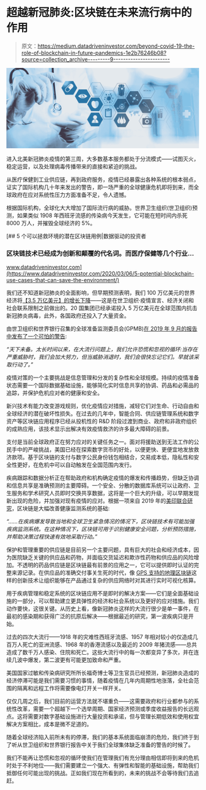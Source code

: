 # 超越新冠肺炎:区块链在未来流行病中的作用

> 原文：<https://medium.datadriveninvestor.com/beyond-covid-19-the-role-of-blockchain-in-future-pandemics-1e2b76246b08?source=collection_archive---------9----------------------->

![](img/23788217494be19ea0420a9e56f341ac.png)

进入北美新冠肺炎疫情的第三周，大多数基本服务都处于分流模式——试图灭火，稳定运营，以及处理病毒传播带来的直接和紧迫的挑战。

从医疗保健到工业供应链，再到政府服务，疫情已经暴露出各种系统的根本弱点，证实了国际机构几十年来发出的警告，即一场严重的全球健康危机即将到来，而全球政府在应对系统性压力方面准备不足，令人遗憾。

根据国际机构，全球化大大增加了国际流行病的威胁。世界卫生组织(世卫组织)预测，如果类似 1908 年西班牙流感的传染病今天发生，它可能在短时间内杀死 8000 万人，并摧毁全球经济的 5%。

[](https://www.datadriveninvestor.com/2020/03/06/5-potential-blockchain-use-cases-that-can-save-the-environment/) [## 5 个可以拯救环境的潜在区块链用例|数据驱动的投资者

### 区块链技术已经成为创新和颠覆的代名词。而医疗保健等几个行业…

www.datadriveninvestor.com](https://www.datadriveninvestor.com/2020/03/06/5-potential-blockchain-use-cases-that-can-save-the-environment/) 

我们还不知道新冠肺炎的全面影响，但早期预测表明，我们 100 万亿美元的世界经济将[【3.5 万亿美元】的增长下降](https://www.statista.com/topics/6139/covid-19-impact-on-the-global-economy/)——这是在世卫组织·疫情宣言、经济关闭和社会联系限制之前做出的。20 国集团已经承诺投入 5 万亿美元在全球范围内抗击新冠肺炎病毒，此外，各国政府还投入了大量资金。

由世卫组织和世界银行召集的全球准备监测委员会(GPMB)[在 2019 年 9 月的报告中发布了一个可怕的警告](https://www.genano.com/infobase/who-report-a-world-at-risk-increased-risk-of-global-pandemic):

*“天下未备。太长时间以来，在大流行问题上，我们允许恐慌和忽视的循环:当存在严重威胁时，我们会加大努力，但当威胁消退时，我们会很快忘记它们。早就该采取行动了。”*

疫情对策的一个主要挑战是信息管理和分发的复杂性和全球规模。持续的疫情准备状态需要一个国际数据基础设施，能够简化实时信息共享的协调、药品和必需品的追踪，并保护危机应对者的健康和安全。

新兴技术有能力改变游戏规则，优化疫情应对措施，减轻它们对生命、行动自由和全球经济的潜在破坏性损失。在过去的几年中，智能合同、供应链管理系统和数字资产等区块链应用程序已经从投机性的 R&D 阶段过渡到商业、政府和非政府组织的成熟应用，该技术显示出解决有效疫情救济的许多最大障碍的前景。

支付是当前全球政府正在努力应对的关键任务之一。面对将援助送到无法工作的公民手中的严峻挑战，美国已经在探索数字货币的好处，以便更快、更便宜地发放救济款项。基于区块链的支付与数字公民身份钱包相结合，交易成本低，隐私性和安全性更好，在危机中可以自动触发在全国范围内发行。

疾病跟踪和数据分析正在帮助政府和机构确定疫情的爆发和传播趋势，但缺乏协调和信息共享是准确预测的主要障碍。一个安全、分散的数据库系统可以让政府、卫生服务和学术研究人员即时交换共享数据，这将是一个巨大的升级，可以早期发现新出现的危险，并加强对现有疫情的应对。根据一项来自 2019 年的[美印联合研究](https://www.ncbi.nlm.nih.gov/pmc/articles/PMC6779606/)，区块链是大幅改善健康监测系统的基础:

*“……在疾病爆发导致当地和全球卫生紧急情况的情况下，区块链技术有可能加强疾病监测系统。在这种情况下，区块链可用于识别健康安全问题，分析预防措施，并帮助决策过程快速有效地采取行动。”*

保护和管理重要的供应链是目前另一个主要问题，具有巨大的社会和经济成本，因为医院缺乏关键的供应品和药物，并面临交货延迟和欺诈性药物和供应品的风险增加。不透明的药品供应链是区块链最有前景的应用之一，它可以提供即时认证的完整来源记录。在供应品的准确交付事关生死的时代，像 [GPS 支持的地理区块链](https://www.forbes.com/sites/yasamankazemi/2019/06/27/how-the-modern-supply-chain-is-evolving/)这样的创新技术让组织能够在产品通过复杂的供应网络时对其进行实时可视化核算。

用于疾病管理和稳定系统的区块链应用不是即时的解决方案——它们是全面基础设施的一部分，可以帮助建立更具弹性的经济和社会系统以及更好的应对措施。我们动作要快，这很关键。从历史上看，像新冠肺炎这样的大流行很少是单一事件，在最初的感染期和获得广泛的抗原后解决——根据最近的研究，第一波疾病只是开始。

过去的四次大流行——1918 年的灾难性西班牙流感、1957 年相对较小的仅造成几百万人死亡的亚洲流感、1968 年的香港流感以及最近的 2009 年猪流感——总共造成了数千万人感染、住院和死亡。这些大流行中的每一次都变异了多次，并在连续几波中爆发，第二波更有可能更加致命和严重。

美国国家过敏和传染病研究所所长福奇博士等卫生官员已经预测，新冠肺炎造成的经济停滞可能是我们需要习惯的事情，随着疫情在几年内周期性地涨落，全社会范围的隔离和远程工作将需要像电灯开关一样开关。

仅仅几周之后，我们目前的运营方法就不堪重负——这需要政府和行业都参与的系统性改革，需要一个超越下一个选举周期、国家经济预测或季度收益报告的长远观点。这将需要对数字基础设施进行大量投资和承诺，但与管理长期低效和使用权宜解决方案相比，成本是微不足道的。

随着全球经济陷入前所未有的停滞，我们的基本系统面临崩溃的危险，我们终于到了听从世卫组织和世界银行报告中关于我们全球集体缺乏准备的警告的时候了。

我们不能再让恐慌和忽视的循环使我们在管理我们有充分理由相信即将到来的危机时处于不利地位——我们需要建立一个强大、有弹性和智能的基础设施，帮助我们抵御任何可能出现的挑战。正如我们现在所看到的，未来的挑战不会等待我们去追赶。